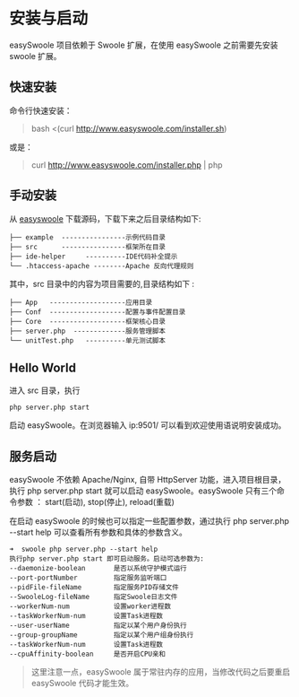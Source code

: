 # 安装与启动
easySwoole 项目依赖于 Swoole 扩展，在使用 easySwoole 之前需要先安装 swoole 扩展。
## 快速安装
命令行快速安装：

> bash <(curl http://www.easyswoole.com/installer.sh)

或是：

> curl http://www.easyswoole.com/installer.php | php

## 手动安装

从 [easyswoole](https://github.com/kiss291323003/easyswoole) 下载源码，下载下来之后目录结构如下:
```
├── example  ----------------示例代码目录
├── src      ----------------框架所在目录
├── ide-helper     ----------IDE代码补全提示
└── .htaccess-apache --------Apache 反向代理规则
```
其中，src 目录中的内容为项目需要的,目录结构如下 :
```
├── App   -------------------应用目录
├── Conf  -------------------配置与事件配置目录
├── Core  -------------------框架核心目录
├── server.php  -------------服务管理脚本
└── unitTest.php   ----------单元测试脚本
```
## Hello World
进入 src 目录，执行
```
php server.php start 
```
启动 easySwoole。在浏览器输入 ip:9501/ 可以看到欢迎使用语说明安装成功。

## 服务启动
easySwoole 不依赖 Apache/Nginx, 自带 HttpServer 功能，进入项目根目录，执行 php server.php start 就可以启动 easySwoole。easySwoole 只有三个命令参数 ： start(启动), stop(停止), reload(重载)

在启动 easySwoole 的时候也可以指定一些配置参数，通过执行 php server.php --start help 可以查看所有参数和具体的参数含义。
```
➜  swoole php server.php --start help
执行php server.php start 即可启动服务。启动可选参数为:
--daemonize-boolean       是否以系统守护模式运行
--port-portNumber         指定服务监听端口
--pidFile-fileName        指定服务PID存储文件
--SwooleLog-fileName      指定Swoole日志文件
--workerNum-num           设置worker进程数
--taskWorkerNum-num       设置Task进程数
--user-userName           指定以某个用户身份执行
--group-groupName         指定以某个用户组身份执行
--taskWorkerNum-num       设置Task进程数
--cpuAffinity-boolean     是否开启CPU亲和
```
> 这里注意一点，easySwoole 属于常驻内存的应用，当修改代码之后要重启 easySwoole 代码才能生效。